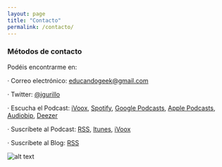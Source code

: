 ```yaml
---
layout: page
title: "Contacto"
permalink: /contacto/
---
```


### Métodos de contacto

Podéis encontrarme en:

· Correo electrónico: [educandogeek@gmail.com](mailto:educandogeek@gmail.com)

· Twitter: [@jgurillo](https://twitter.com/jgurillo)

· Escucha el Podcast: [iVoox](https://www.ivoox.com/podcast-educando-geek_sq_f1580544_1.html), [Spotify](https://open.spotify.com/show/6ltKhEuriuMDInIBqsDy1X?si=_K2pljtlS3OejLelRQ9kcQ), [Google Podcasts](https://podcasts.google.com/?feed=aHR0cDovL2ZlZWRwcm94eS5nb29nbGUuY29tL2VkdWNhbmRvZ2Vlaw), [Apple Podcasts](https://podcasts.apple.com/es/podcast/educando-geek/id1110060146), [Audiobip](https://audiobip.com/podcast/educando-geek/), [Deezer](https://www.deezer.com/es/show/452492)

· Suscríbete al Podcast: [RSS](http://feeds.feedburner.com/educandogeek), [Itunes](https://pcr.apple.com/id1110060146), [iVoox](http://feeds.feedburner.com/educandogeek)

· Suscríbete al Blog: [RSS](http://feeds.feedburner.com/educandogeekblog)

![alt text](https://encrypted-tbn0.gstatic.com/images?q=tbn:ANd9GcQsxawvdmQeyPfOq42qiJmT6B4W39LKrYOOyFWD6N1e-SjcIJIR)
